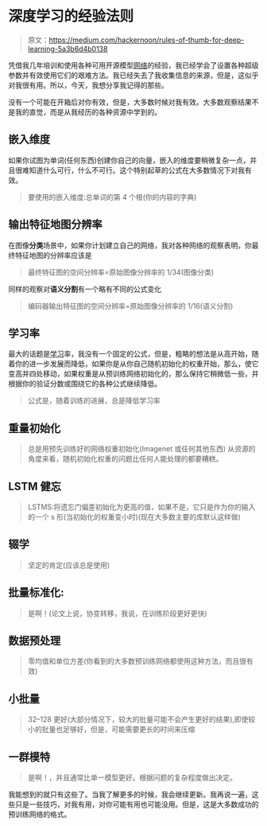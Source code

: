 # 深度学习的经验法则

> 原文：<https://medium.com/hackernoon/rules-of-thumb-for-deep-learning-5a3b6d4b0138>

凭借我几年培训和使用各种可用开源模型[网络](https://hackernoon.com/tagged/networks)的经验，我已经学会了设置各种超级参数并有效使用它们的艰难方法。我已经失去了我收集信息的来源，但是，这似乎对我很有用。所以，今天，我想分享我记得的那些。

没有一个可能在开箱后对你有效，但是，大多数时候对我有效。大多数观察结果不是我的直觉，而是从我经历的各种资源中学到的。

## **嵌入维度**

如果你试图为单词(任何东西)创建你自己的向量，嵌入的维度要稍微复杂一点，并且很难知道什么可行，什么不可行。这个特别起草的公式在大多数情况下对我有效。

> 要使用的嵌入维度:总单词的第 4 个根(你的内容的字典)

## **输出特征地图分辨率**

在图像**分类**场景中，如果你计划建立自己的网络，我对各种网络的观察表明，你最终特征地图的分辨率应该是

> 最终特征图的空间分辨率=原始图像分辨率的 1/34(图像分类)

同样的观察对**语义分割**有一个略有不同的公式变化

> 编码器输出特征图的空间分辨率=原始图像分辨率的 1/16(语义分割)

## **学习率**

最大的话题是[学习](https://hackernoon.com/tagged/learning)率，我没有一个固定的公式，但是，粗略的想法是从高开始，随着你的进一步发展而降低，如果你是从你自己随机初始化的权重开始，那么，使它变高并四处移动，如果权重是从预训练网络初始化的，那么保持它稍微低一些，并根据你的验证分数或围绕它的各种公式继续降低。

> 公式是，随着训练的进展，总是降低学习率

## **重量初始化**

> 总是用预先训练好的网络权重初始化(Imagenet 或任何其他东西)
> 从资源的角度来看，随机初始化权重的问题比任何人能处理的都要糟糕。

## **LSTM 健忘**

> LSTMS:将遗忘门偏差初始化为更高的值，如果不是，它只是作为你的输入的一个 s 形(当初始化的权重变小时)(现在大多数主要的库默认这样做)

## **辍学**

> 坚定的肯定(应该总是使用)

## **批量标准化:**

> 是啊！(论文上说，协变转移，我说，在训练阶段更好更快)

## **数据预处理**

> 零均值和单位方差(你看到的大多数预训练网络都使用这种方法，而且很有效)

## **小批量**

> 32–128 更好(大部分情况下，较大的批量可能不会产生更好的结果),即使较小的批量也足够好，但是，可能需要更长的时间来压缩

## **一群模特**

> 是啊！，并且通常比单一模型更好。根据问题的复杂程度做出决定。

我能想到的就只有这些了。当我了解更多的时候，我会继续更新。我再说一遍，这些只是一些技巧，对我有用，对你可能有用也可能没用。但是，这是大多数成功的预训练网络的格式。